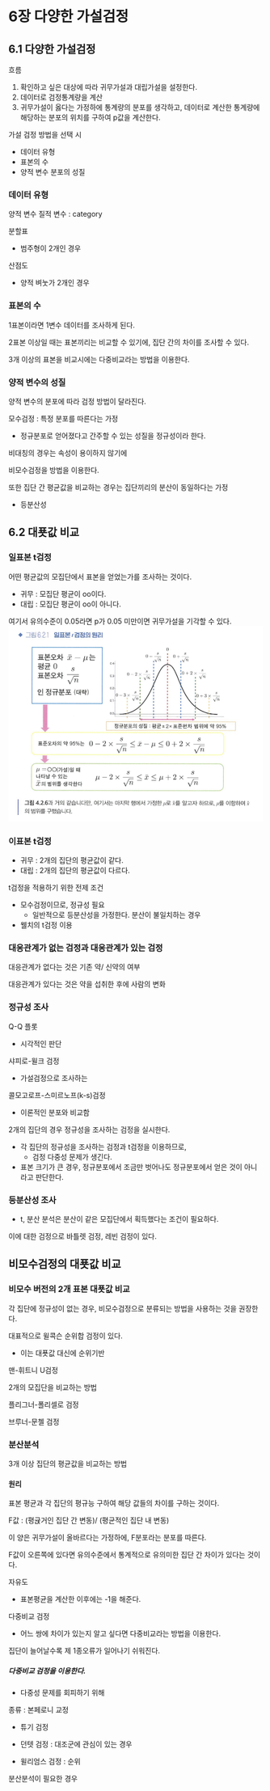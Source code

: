 # 6장 다양한 가설검정
## 6.1 다양한 가설검정
흐름
1. 확인하고 싶은 대상에 따라 귀무가설과 대립가설을 설정한다.
2. 데이터로 검정통계량을 계산
3. 귀무가설이 옳다는 가정하에 통계량의 분포를 생각하고, 데이터로 계산한 통계량에 해당하는 분포의 위치를 구하여 p값을 계산한다.

가설 검정 방법을 선택 시
- 데이터 유형
- 표본의 수
- 양적 변수 분포의 성질

### 데이터 유형
양적 변수
질적 변수 : category

분할표
- 범주형이 2개인 경우

산점도
- 양적 벼눗가 2개인 경우

### 표본의 수
1표본이라면 1변수 데이터를 조사하게 된다.

2표본 이상일 때는 표본끼리는 비교할 수 있기에, 집단 간의 차이를 조사할 수 있다.

3개 이상의 표본을 비교시에는 다중비교라는 방법을 이용한다.

### 양적 변수의 성질
양적 변수의 분포에 따라 검정 방법이 달라진다.

모수검정 : 특정 분포를 따른다는 가정
- 정규분포로 얻어졌다고 간주할 수 있는 성질을 정규성이라 한다.

비대칭의 경우는 속성이 용이하지 않기에

비모수검정을 방법을 이용한다.

또한 집단 간 평균값을 비교하는 경우는 집단끼리의 분산이 동일하다는 가정
- 등분산성

## 6.2 대푯값 비교

### 일표본 t검정
어떤 평균값의 모집단에서 표본을 얻었는가를 조사하는 것이다.
- 귀무 : 모집단 평균이 oo이다.
- 대립 : 모집단 평균이 oo이 아니다.

여기서 유의수준이 0.05라면 p가 0.05 미만이면 귀무가설을 기각할 수 있다.
![alt text](image-3.png)

### 이표본 t검정
- 귀무 : 2개의 집단의 평균값이 같다.
- 대립 : 2개의 집단의 평균값이 다르다.

t검정을 적용하기 위한 전제 조건
- 모수검정이므로, 정규성 필요
    - 일반적으로 등분산성을 가정한다.
분산이 불일치하는 경우
- 웰치의 t검정 이용
### 대응관계가 없는 검정과 대응관계가 있는 검정
대응관계가 없다는 것은 기존 약/ 신약의 여부

대응관계가 있다는 것은 약을 섭취한 후에 사람의 변화
### 정규성 조사
Q-Q 플롯
- 시각적인 판단

샤피로-윌크 검정
- 가설검정으로 조사하는

콜모고로프-스미르노프(k-s)검정
- 이론적인 분포와 비교함

2개의 집단의 경우 정규성을 조사하는 검정을 실시한다.
- 각 집단의 정규성을 조사하는 검정과 t검정을 이용하므로,
    - 검정 다중성 문제가 생긴다.
- 표본 크기가 큰 경우, 정규분포에서 조금만 벗어나도 정규분포에서 얻은 것이 아니라고 판단한다.

### 등분산성 조사
- t, 분산 분석은 분산이 같은 모집단에서 획득했다는 조건이 필요하다.

이에 대한 검정으로 바틀렛 검정, 레빈 검정이 있다. 

## 비모수검정의 대푯값 비교
### 비모수 버전의 2개 표본 대푯값 비교
각 집단에 정규성이 없는 경우, 비모수검정으로 분류되는 방법을 사용하는 것을 권장한다.

대표적으로 윌콕슨 순위합 검정이 있다.
- 이는 대푯값 대신에 순위기반

맨-휘트니 U검정

2개의 모집단을 비교하는 방법

플리그너-폴리셀로 검정

브루너-문첼 검정

### 분산분석
3개 이상 집단의 평균값을 비교하는 방법

#### 원리
표본 평균과 각 집단의 평규능 구하여 해당 값들의 차이를 구하는 것이다. 

F값 : (평귡거인 집단 간 변동)/ (평균적인 집단 내 변동)

이 양은 귀무가설이 올바르다는 가정하에, F분포라는 분포를 따른다.

F값이 오른쪽에 있다면 유의수준에서 통계적으로 유의미한 집단 간 차이가 있다는 것이다. 

자유도
- 표본평균을 계산한 이후에는 -1을 해준다.

다중비교 검정
- 어느 쌍에 차이가 있는지 알고 싶다면 다중비교라는 방법을 이용한다.

집단이 늘어날수록 제 1종오류가 일어나기 쉬워진다.

##### 다중비교 검정을 이용한다.
- 다중성 문제를 회피하기 위해

종류 : 본페로니 교정

- 튜기 검정

- 던텟 검정 : 대조군에 관심이 있는 경우
- 윌리엄스 검정 : 순위

분산분석이 필요한 경우